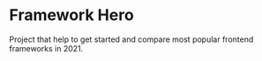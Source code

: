 # Framework Hero
Project that help to get started and compare most popular frontend frameworks in 2021. 